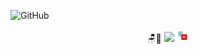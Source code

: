  
 ![GitHub](https://img.shields.io/github/license/LeandrodSouza/PLSQL)
 <p align="center">
 🪑🎲
 <img src="http://img.shields.io/static/v1?label=STATUS&message=Learning%20Ever&color=GREEN&style=for-the-badge"/>
 <img src="AppDev_plsql_detailed.svg" width="4%"/>
 </p>

